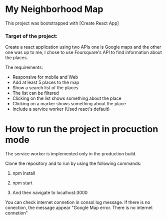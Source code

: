 # My Neighborhood Map
This project was bootstrapped with [Create React App] 

### Target of the project:
Create a react application using two APIs one is Google maps and the other one was up to me, I chose to use Foursquare's API to find information about the places.

The requirements:
 - Responsive for mobile and Web
 - Add at least 5 places to the map
 - Show a search list of the places
 - The list can be filtered
 - Clicking on the list shows something about the place
 - Clicking on a marker shows something about the place 
 - Include a service worker (Used react's default)

# How to run the project in procuction mode
The service worker is implemented only in the production build.

Clone the repository and to run by using the following commands:

1. npm install

2. npm start

3. And then navigate to  localhost:3000

You can check internet connetion in consol log message. If there is no conection, the message appear "Google Map error. There is no internet connetion"
